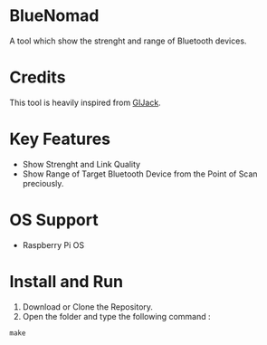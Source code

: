 # BlueNomad
A tool which show the strenght and range of Bluetooth devices.

# Credits
This tool is heavily inspired from [GIJack](https://github.com/GIJack/BlueRanger).

# Key Features
- Show Strenght and Link Quality
- Show Range of Target Bluetooth Device from the Point of Scan preciously.

# OS Support
- Raspberry Pi OS

# Install and Run
1. Download or Clone the Repository.
2. Open the folder and type the following command :

```
make
```
